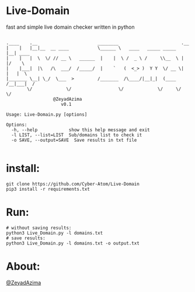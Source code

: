 # Live-Domain
fast and simple live domain checker written in python

```

.____    .__                       ________                        .__        
|    |   |__|__  __ ____           \______ \   ____   _____ _____  |__| ____  
|    |   |  \  \/ // __ \   ______  |    |  \ /  _ \ /     \\__  \ |  |/    \ 
|    |___|  |\   /\  ___/  /_____/  |    `   (  <_> )  Y Y  \/ __ \|  |   |  \
|_______ \__| \_/  \___  >         /_______  /\____/|__|_|  (____  /__|___|  /
        \/             \/                  \/             \/     \/        \/ 
                  @ZeyadAzima
                     v0.1

Usage: Live-Domain.py [options]

Options:
  -h, --help            show this help message and exit
  -l LIST, --list=LIST  Sub/domains list to check it
  -o SAVE, --output=SAVE  Save results in txt file


```
# install:
```
git clone https://github.com/Cyber-Atom/Live-Domain
pip3 install -r requirements.txt
```
# Run:
```
# without saving results:
python3 Live_Domain.py -l domains.txt
# save results: 
python3 Live_Domain.py -l domains.txt -o output.txt
```
# About:
<a href='https://cyberatom.org/'>@ZeyadAzima</a>
